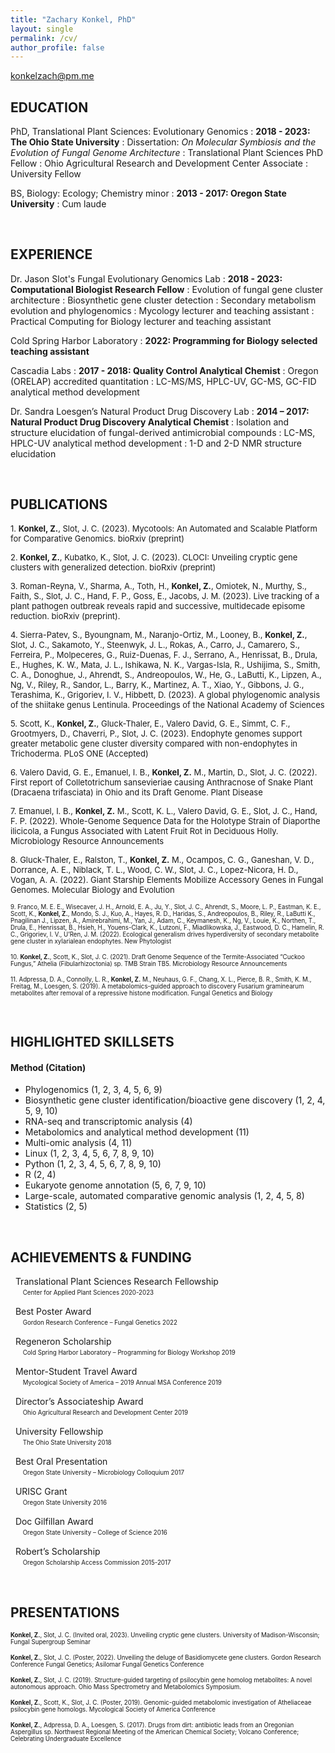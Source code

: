 ```yaml
---
title: "Zachary Konkel, PhD"
layout: single
permalink: /cv/
author_profile: false
---
```


konkelzach@pm.me


EDUCATION
---------

PhD, Translational Plant Sciences: Evolutionary Genomics
:    **2018 - 2023: The Ohio State University**
:    Dissertation: *On Molecular Symbiosis and the Evolution of Fungal Genome Architecture*
:    Translational Plant Sciences PhD Fellow
:    Ohio Agricultural Research and Development Center Associate
:    University Fellow

BS, Biology: Ecology; Chemistry minor
:    **2013 - 2017: Oregon State University**
:    Cum laude


<br />

EXPERIENCE
---------

Dr. Jason Slot's Fungal Evolutionary Genomics Lab
:    **2018 - 2023: Computational Biologist Research Fellow**
:    Evolution of fungal gene cluster architecture
:    Biosynthetic gene cluster detection
:    Secondary metabolism evolution and phylogenomics
:    Mycology lecturer and teaching assistant
:    Practical Computing for Biology lecturer and teaching assistant

Cold Spring Harbor Laboratory
:    **2022: Programming for Biology selected teaching assistant**

Cascadia Labs
:    **2017 - 2018: Quality Control Analytical Chemist**
:    Oregon (ORELAP) accredited quantitation
:    LC-MS/MS, HPLC-UV, GC-MS, GC-FID analytical method development

Dr. Sandra Loesgen’s Natural Product Drug Discovery Lab
:    **2014 – 2017: Natural Product Drug Discovery Analytical Chemist**
:    Isolation and structure elucidation of fungal-derived antimicrobial compounds
:    LC-MS, HPLC-UV analytical method development
:    1-D and 2-D NMR structure elucidation

<br />


PUBLICATIONS
---------

<font size="2">1. <b><b>Konkel, Z.</b></b>, Slot, J. C. (2023). Mycotools: An Automated and Scalable Platform for Comparative Genomics. bioRxiv (preprint)</font> 

<font size="2">2. <b><b>Konkel, Z.</b></b>, Kubatko, K., Slot, J. C. (2023). CLOCI: Unveiling cryptic gene clusters with generalized detection. bioRxiv (preprint)</font> 

<font size="2">3. Roman-Reyna, V., Sharma, A., Toth, H., <b><b>Konkel, Z.</b></b>, Omiotek, N., Murthy, S., Faith, S., Slot, J. C., Hand, F. P., Goss, E., Jacobs, J. M. (2023). Live tracking of a plant pathogen outbreak reveals rapid and successive, multidecade episome reduction. bioRxiv (preprint).</font>

<font size="2">4. Sierra-Patev, S., Byoungnam, M., Naranjo-Ortiz, M., Looney, B., <b><b>Konkel, Z.</b></b>, Slot, J. C., Sakamoto, Y., Steenwyk, J. L., Rokas, A., Carro, J., Camarero, S., Ferreira, P., Molpeceres, G., Ruiz-Duenas, F. J., Serrano, A., Henrissat, B., Drula, E., Hughes, K. W., Mata, J. L., Ishikawa, N. K., Vargas-Isla, R., Ushijima, S., Smith, C. A., Donoghue, J., Ahrendt, S., Andreopoulos, W., He, G., LaButti, K., Lipzen, A., Ng, V., Riley, R., Sandor, L., Barry, K., Martinez, A. T., Xiao, Y., Gibbons, J. G., Terashima, K., Grigoriev, I. V., Hibbett, D. (2023). A global phylogenomic analysis of the shiitake genus Lentinula. Proceedings of the National Academy of Sciences</font>

<font size="2">5. Scott, K., <b>Konkel, Z.</b>, Gluck-Thaler, E., Valero David, G. E., Simmt, C. F., Grootmyers, D., Chaverri, P., Slot, J. C. (2023). Endophyte genomes support greater metabolic gene cluster diversity compared with non-endophytes in Trichoderma. PLoS ONE (Accepted)</font>

<font size="2">6. Valero David, G. E., Emanuel, I. B., <b>Konkel, Z.</b> M., Martin, D., Slot, J. C. (2022). First report of Colletotrichum sansevieriae causing Anthracnose of Snake Plant (Dracaena trifasciata) in Ohio and its Draft Genome. Plant Disease</font>

<font size="2">7. Emanuel, I. B., <b>Konkel, Z.</b> M., Scott, K. L., Valero David, G. E., Slot, J. C., Hand, F. P. (2022). Whole-Genome Sequence Data for the Holotype Strain of Diaporthe ilicicola, a Fungus Associated with Latent Fruit Rot in Deciduous Holly. Microbiology Resource Announcements</font>

<font size="2">8. Gluck-Thaler, E., Ralston, T., <b>Konkel, Z.</b> M., Ocampos, C. G., Ganeshan, V. D., Dorrance, A. E., Niblack, T. L., Wood, C. W., Slot, J. C., Lopez-Nicora, H. D., Vogan, A. A. (2022). Giant Starship Elements Mobilize Accessory Genes in Fungal Genomes. Molecular Biology and Evolution</font>

<sub><sup>9. Franco, M. E. E., Wisecaver, J. H., Arnold, E. A., Ju, Y., Slot, J. C., Ahrendt, S., Moore, L. P., Eastman, K. E., Scott, K., <b>Konkel, Z.</b>, Mondo, S. J., Kuo, A., Hayes, R. D., Haridas, S., Andreopoulos, B., Riley, R., LaButti K., Pnagilinan J., Lipzen, A., Amirebrahimi, M., Yan, J., Adam, C., Keymanesh, K., Ng, V., Louie, K., Northen, T., Drula, E., Henrissat, B., Hsieh, H., Youens-Clark, K., Lutzoni, F., Miadlikowska, J., Eastwood, D. C., Hamelin, R. C., Grigoriev, I. V., U’Ren, J. M. (2022). Ecological generalism drives hyperdiversity of secondary metabolite gene cluster in xylarialean endophytes. New Phytologist

<sub><sup>10. <b>Konkel, Z.</b>, Scott, K., Slot, J. C. (2021). Draft Genome Sequence of the Termite-Associated “Cuckoo Fungus,” Athelia (Fibularhizoctonia) sp. TMB Strain TB5. Microbiology Resource Announcements

<sub><sup>11. Adpressa, D. A., Connolly, L. R., <b>Konkel, Z.</b> M., Neuhaus, G. F., Chang, X. L., Pierce, B. R., Smith, K. M., Freitag, M., Loesgen, S. (2019). A metabolomics-guided approach to discovery Fusarium graminearum metabolites after removal of a repressive histone modification. Fungal Genetics and Biology

<br />

## HIGHLIGHTED SKILLSETS
#### Method (Citation)
- Phylogenomics (1, 2, 3, 4, 5, 6, 9)
- Biosynthetic gene cluster identification/bioactive gene discovery (1, 2, 4, 5,
  9, 10)
- RNA-seq and transcriptomic analysis (4)
- Metabolomics and analytical method development (11)
- Multi-omic analysis (4, 11)
- Linux (1, 2, 3, 4, 5, 6, 7, 8, 9, 10)
- Python (1, 2, 3, 4, 5, 6, 7, 8, 9, 10)
- R (2, 4)
- Eukaryote genome annotation (5, 6, 7, 9, 10)
- Large-scale, automated comparative genomic analysis (1, 2, 4, 5, 8)
- Statistics (2, 5)

<br />

## ACHIEVEMENTS & FUNDING
&nbsp;&nbsp;Translational Plant Sciences Research Fellowship\
&nbsp;&nbsp;&nbsp;&nbsp; <sub><sup>Center for Applied Plant Sciences
2020-2023</sup></sub>

&nbsp;&nbsp;Best Poster Award\
&nbsp;&nbsp;&nbsp;&nbsp; <sub><sup>Gordon Research Conference – Fungal Genetics
2022</sup></sub>

&nbsp;&nbsp;Regeneron Scholarship\
&nbsp;&nbsp;&nbsp;&nbsp; <sub><sup>Cold Spring Harbor Laboratory – Programming
for Biology Workshop 2019</sup></sub>

&nbsp;&nbsp;Mentor-Student Travel Award\
&nbsp;&nbsp;&nbsp;&nbsp; <sub><sup>Mycological Society of America – 2019 Annual
MSA Conference 2019</sup></sub>

&nbsp;&nbsp;Director’s Associateship Award\
&nbsp;&nbsp;&nbsp;&nbsp; <sub><sup>Ohio Agricultural Research and Development Center
2019</sup></sub>

&nbsp;&nbsp;University Fellowship\
&nbsp;&nbsp;&nbsp;&nbsp; <sub><sup>The Ohio State University 2018</sup></sub>

&nbsp;&nbsp;Best Oral Presentation\
&nbsp;&nbsp;&nbsp;&nbsp; <sub><sup>Oregon State University – Microbiology
Colloquium 2017</sup></sub>

&nbsp;&nbsp;URISC Grant\
&nbsp;&nbsp;&nbsp;&nbsp; <sub><sup>Oregon State University 2016</sup></sub>

&nbsp;&nbsp;Doc Gilfillan Award\
&nbsp;&nbsp;&nbsp;&nbsp; <sub><sup>Oregon State University – College of Science
2016</sup></sub>

&nbsp;&nbsp;Robert’s Scholarship\
&nbsp;&nbsp;&nbsp;&nbsp; <sub><sup>Oregon Scholarship Access Commission
2015-2017</sup></sub>

<br />

## PRESENTATIONS
<sub><sup><b>Konkel, Z.</b>, Slot, J. C. (Invited oral, 2023). Unveiling cryptic gene clusters. University of Madison-Wisconsin; Fungal Supergroup Seminar

<sub><sup><b>Konkel, Z.</b>, Slot, J. C. (Poster, 2022). Unveiling the deluge of Basidiomycete gene clusters. Gordon Research Conference Fungal Genetics; Asilomar Fungal Genetics Conference

<sub><sup><b>Konkel, Z.</b>, Slot, J. C. (2019). Structure-guided targeting of psilocybin gene homolog metabolites: A novel autonomous approach. Ohio Mass Spectrometry and Metabolomics Symposium.

<sub><sup><b>Konkel, Z.</b>, Scott, K., Slot, J. C. (Poster, 2019). Genomic-guided metabolomic investigation of Atheliaceae psilocybin gene homologs. Mycological Society of America Conference

<sub><sup><b>Konkel, Z.</b>, Adpressa, D. A., Loesgen, S. (2017). Drugs from dirt: antibiotic leads from an Oregonian Aspergillus sp. Northwest Regional Meeting of the American Chemical Society; Volcano Conference; Celebrating Undergraduate Excellence
